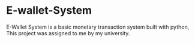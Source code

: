 # E-wallet-System
E-Wallet System is a basic monetary transaction system built with python, This project was assigned to me by my university.
